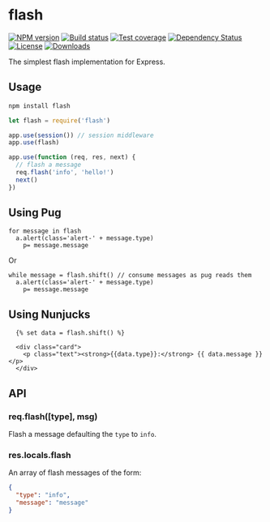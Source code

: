 
# flash

[![NPM version][npm-image]][npm-url]
[![Build status][travis-image]][travis-url]
[![Test coverage][coveralls-image]][coveralls-url]
[![Dependency Status][david-image]][david-url]
[![License][license-image]][license-url]
[![Downloads][downloads-image]][downloads-url]

The simplest flash implementation for Express.

## Usage

```bash
npm install flash
```

```js
let flash = require('flash')

app.use(session()) // session middleware
app.use(flash)

app.use(function (req, res, next) {
  // flash a message
  req.flash('info', 'hello!')
  next()
})
```
## Using Pug

```pug
for message in flash
  a.alert(class='alert-' + message.type)
    p= message.message
```

Or

```pug
while message = flash.shift() // consume messages as pug reads them
  a.alert(class='alert-' + message.type)
    p= message.message
```

## Using Nunjucks

```nunjucks
  {% set data = flash.shift() %}

  <div class="card">
    <p class="text"><strong>{{data.type}}:</strong> {{ data.message }}</p>
  </div>
```

## API

### req.flash([type], msg)

Flash a message defaulting the `type` to `info`.

### res.locals.flash

An array of flash messages of the form:

```json
{
  "type": "info",
  "message": "message"
}
```

[npm-image]: https://img.shields.io/npm/v/flash.svg?style=flat-square
[npm-url]: https://npmjs.org/package/flash
[github-tag]: http://img.shields.io/github/tag/expressjs/flash.svg?style=flat-square
[github-url]: https://github.com/expressjs/flash/tags
[travis-image]: https://img.shields.io/travis/expressjs/flash.svg?style=flat-square
[travis-url]: https://travis-ci.org/expressjs/flash
[coveralls-image]: https://img.shields.io/coveralls/expressjs/flash.svg?style=flat-square
[coveralls-url]: https://coveralls.io/r/expressjs/flash?branch=master
[david-image]: http://img.shields.io/david/expressjs/flash.svg?style=flat-square
[david-url]: https://david-dm.org/expressjs/flash
[license-image]: http://img.shields.io/npm/l/flash.svg?style=flat-square
[license-url]: LICENSE
[downloads-image]: http://img.shields.io/npm/dm/flash.svg?style=flat-square
[downloads-url]: https://npmjs.org/package/flash
[gittip-image]: https://img.shields.io/gittip/jonathanong.svg?style=flat-square
[gittip-url]: https://www.gittip.com/jonathanong/
